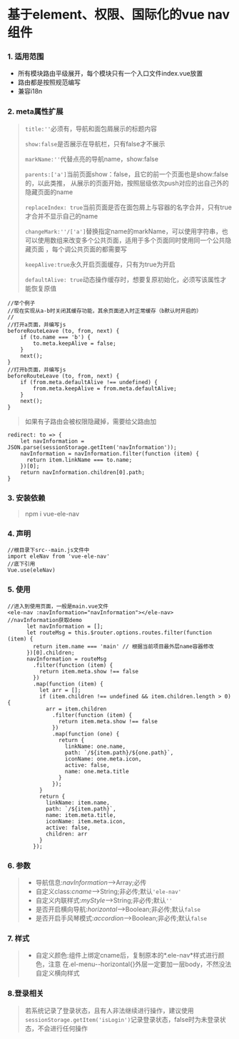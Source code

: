 # 基于element、权限、国际化的vue nav组件

### 1. 适用范围
* 所有模块路由平级展开，每个模块只有一个入口文件index.vue放置<router-view/>
* 路由都是按照规范编写
* 兼容i18n

### 2. meta属性扩展
> `title:''`必须有，导航和面包屑展示的标题内容
>
> `show:false`是否展示在导航栏，只有false才不展示
>
> `markName:''`代替点亮的导航name，show:false
>
>`parents:['a']`当前页面show：false，且它的前一个页面也是show:false的，以此类推，
从展示的页面开始，按照层级依次push对应的出自己外的隐藏页面的name
>
>`replaceIndex: true`当前页面是否在面包屑上与容器的名字合并，只有true才合并不显示自己的name
>
> `changeMark:''/['a']`替换指定name的markName，可以使用字符串，也可以使用数组来改变多个公共页面，适用于多个页面同时使用同一个公共隐藏页面
，每个调公共页面的都需要写
>
> `keepAlive:true`永久开启页面缓存，只有为true为开启
>
> `defaultAlive: true`动态操作缓存时，想要复原初始化，必须写该属性才能恢复原值
>>
	//举个例子
	//现在实现从a-b时关闭其缓存功能，其余页面进入时正常缓存（b默认时开启的）
	//
	//打开a页面，并编写js
	beforeRouteLeave (to, from, next) {
		if (to.name === 'b') {
			to.meta.keepAlive = false;
		}
		next();
	}
	//打开b页面，并编写js
	beforeRouteLeave (to, from, next) {
		if (from.meta.defaultAlive !== undefined) {
			from.meta.keepAlive = from.meta.defaultAlive;
		}
		next();
	}
>
> 如果有子路由会被权限隐藏掉，需要给父路由加
>>
	redirect: to => {
    	let navInformation = JSON.parse(sessionStorage.getItem('navInformation'));
	    navInformation = navInformation.filter(function (item) {
	      return item.linkName === to.name;
	    })[0];
    	return navInformation.children[0].path;
	}
>

### 3. 安装依赖
> npm i vue-ele-nav

### 4. 声明
>
	//根目录下src--main.js文件中
	import eleNav from 'vue-ele-nav'
	//底下引用
	Vue.use(eleNav)
>

### 5. 使用
>
	//进入到使用页面，一般是main.vue文件
	<ele-nav :navInformation="navInformation"></ele-nav>
	//navInformation获取demo
          let navInformation = [];
          let routeMsg = this.$router.options.routes.filter(function (item) {
            return item.name === 'main' // 根据当前项目最外层name容器修改
          })[0].children;
          navInformation = routeMsg
            .filter(function (item) {
              return item.meta.show !== false
            })
            .map(function (item) {
              let arr = [];
              if (item.children !== undefined && item.children.length > 0) {
                arr = item.children
                  .filter(function (item) {
                    return item.meta.show !== false
                  })
                  .map(function (one) {
                    return {
                      linkName: one.name,
                      path: `/${item.path}/${one.path}`,
                      iconName: one.meta.icon,
                      active: false,
                      name: one.meta.title
                    }
                  });
              }
              return {
                linkName: item.name,
                path: `/${item.path}`,
                name: item.meta.title,
                iconName: item.meta.icon,
                active: false,
                children: arr
              }
            });
>

### 6. 参数
> * 导航信息:*navInformation*-->Array;必传
> * 自定义class:*cname*-->String;非必传;默认`'ele-nav'`
> * 自定义内联样式:*myStyle*-->String;非必传;默认`''`
> * 是否开启横向导航:*horizontal*-->Boolean;非必传;默认`false`
> * 是否开启手风琴模式:*accordion*-->Boolean;非必传;默认`false`

### 7. 样式
> * 自定义颜色:组件上绑定cname后，复制原本的*.ele-nav*样式进行颜色，注意 在.el-menu--horizontal{}外层一定要加一层body，不然没法自定义横向样式


### 8.登录相关
> 若系统记录了登录状态，且有人非法继续进行操作，建议使用`sessionStorage.getItem('isLogin')`记录登录状态，false时为未登录状态，不会进行任何操作
